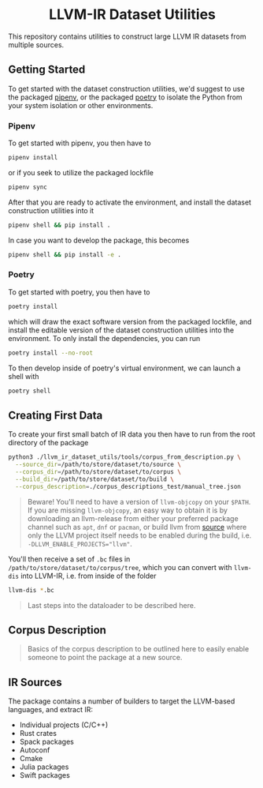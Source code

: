<h1 align='center'>LLVM-IR Dataset Utilities</h1>

This repository contains utilities to construct large LLVM IR datasets from
multiple sources.

## Getting Started

To get started with the dataset construction utilities, we'd suggest to use the
packaged [pipenv](https://pipenv.pypa.io), or the packaged [poetry](https://python-poetry.org/)
to isolate the Python from your system isolation or other environments.

### Pipenv

To get started with pipenv, you then have to

```bash
pipenv install
```

or if you seek to utilize the packaged lockfile

```bash
pipenv sync
```

After that you are ready to activate the environment, and install the dataset construction utilities into it

```bash
pipenv shell && pip install .
```

In case you want to develop the package, this becomes

```bash
pipenv shell && pip install -e .
```

### Poetry

To get started with poetry, you then have to

```bash
poetry install
```

which will draw the exact software version from the packaged lockfile, and install the editable version of the
dataset construction utilities into the environment. To only install the dependencies, you can run

```bash
poetry install --no-root
```

To then develop inside of poetry's virtual environment, we can launch a shell with

```bash
poetry shell
```

## Creating First Data

To create your first small batch of IR data you then have to run from the root directory of the package

```bash
python3 ./llvm_ir_dataset_utils/tools/corpus_from_description.py \
  --source_dir=/path/to/store/dataset/to/source \
  --corpus_dir=/path/to/store/dataset/to/corpus \
  --build_dir=/path/to/store/dataset/to/build \
  --corpus_description=./corpus_descriptions_test/manual_tree.json
```

> Beware! You'll need to have a version of `llvm-objcopy` on your `$PATH`. If you are missing `llvm-objcopy`, an easy way to obtain it is by downloading an llvm-release from either your preferred package channel such as `apt`, `dnf` or `pacman`, or build llvm from [source](https://github.com/llvm/llvm-project) where only the LLVM project itself needs to be enabled during the build, i.e. `-DLLVM_ENABLE_PROJECTS="llvm"`.

You'll then receive a set of `.bc` files in `/path/to/store/dataset/to/corpus/tree`, which you can convert with `llvm-dis` into LLVM-IR, i.e. from inside of the folder

```bash
llvm-dis *.bc
```

> Last steps into the dataloader to be described here.

## Corpus Description

> Basics of the corpus description to be outlined here to easily enable someone to point the package at a new source.

## IR Sources

The package contains a number of builders to target the LLVM-based languages, and extract IR:

- Individual projects (C/C++)
- Rust crates
- Spack packages
- Autoconf
- Cmake
- Julia packages
- Swift packages
